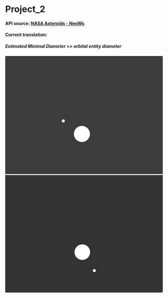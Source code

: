 # Project_2 

#### API source: [NASA Asteroids - NeoWs](https://api.nasa.gov/)

#### Current translation:
##### Estimated Minimal Diameter >> orbital entity diameter

![img](img/src.png)
![img](img/gif.gif)

